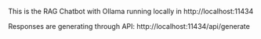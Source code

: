 This is the RAG Chatbot with Ollama running locally in http://localhost:11434

Responses are generating through API: http://localhost:11434/api/generate
